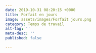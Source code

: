```yaml
---
date: 2019-10-31 08:20:15 +0000
title: Forfait en jours
image: assets/images/Forfait jours.png
category: Temps de travail
alt-tag: ''
meta-desc: ''
published: false

---
```

